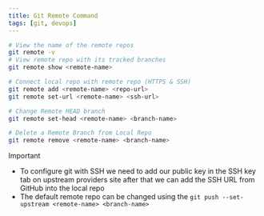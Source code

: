 ```yaml
---
title: Git Remote Command
tags: [git, devops]
---
```


````bash
# View the name of the remote repos
git remote -v
# View remote repo with its tracked branches
git remote show <remote-name> 					

# Connect local repo with remote repo (HTTPS & SSH)
git remote add <remote-name> <repo-url>
git remote set-url <remote-name> <ssh-url>

# Change Remote HEAD branch
git remote set-head <remote-name> <branch-name>

# Delete a Remote Branch from Local Repo
git remote remove <remote-name> <branch-name>
````

 > [!important]
 > * To configure git with SSH we need to add our public key in the SSH key tab on upstream providers site after that we can add the SSH URL from GitHub into the local repo
 > * The default remote repo can be changed using the `git push --set-upstream <remote-name> <branch-name>`
